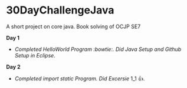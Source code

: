 # 30DayChallengeJava
A short project on core java. Book solving of OCJP SE7


  **Day 1**
*  *Completed HelloWorld Program :bowtie:. Did Java Setup and Github Setup in Eclipse*. 

**Day 2**
*  *Completed import static  Program. Did Excersie* 1_1 :+1:. 

